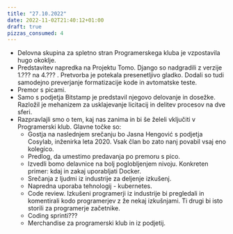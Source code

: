```yaml
---
title: "27.10.2022"
date: 2022-11-02T21:40:12+01:00
draft: true
pizzas_consumed: 4
---
```


- Delovna skupina za spletno stran Programerskega kluba je vzpostavila hugo okoklje. 
- Predstavitev napredka na Projektu Tomo. Django so nadgradili z verzije 1.??? na 4.??? . Pretvorba je potekala presenetljivo gladko. Dodali so tudi samodejno preverjanje formatizacije kode in avtomatske teste. 
- Premor s picami.
- Samo s podjetja Bitstamp je predstavil njegovo delovanje in dosežke. Razložil je mehanizem za usklajevanje licitacij in delitev procesov na dve sferi.
- Razpravlajli smo o tem, kaj nas zanima in bi še želeli vključiti v Programerski klub. Glavne točke so:
    - Gostja na naslednjem srečanju bo Jasna Hengović s podjetja Cosylab, inženirka leta 2020. Vsak član bo zato nanj povabil vsaj eno kolegico.
    - Predlog, da umestimo predavanja po premoru s pico.
    - Izvedli bomo delavnice na bolj poglobljenjem nivoju. Konkreten primer: kdaj in zakaj uporabljati Docker.
    - Srečanja z ljudmi iz industrije za deljenje izkušenj.
    - Napredna uporaba tehnologij - kubernetes.
    - Code review. Izkušeni programerji iz industrije bi pregledali in komentirali kodo programerjev z že nekaj izkušnjami. Ti drugi bi isto storili za programerje začetnike.
    - Coding sprinti???
    - Merchandise za programerski klub in iz podjetij.
